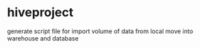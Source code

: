 # hiveproject
generate script file for import volume of data from local move into warehouse and database
